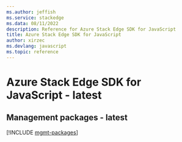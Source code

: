 ```yaml
---
ms.author: jeffish
ms.service: stackedge
ms.data: 08/11/2022
description: Reference for Azure Stack Edge SDK for JavaScript
title: Azure Stack Edge SDK for JavaScript
author: xirzec
ms.devlang: javascript
ms.topic: reference
---
```

# Azure Stack Edge SDK for JavaScript - latest

## Management packages - latest
[!INCLUDE [mgmt-packages](stack-edge-mgmt-index.md)]